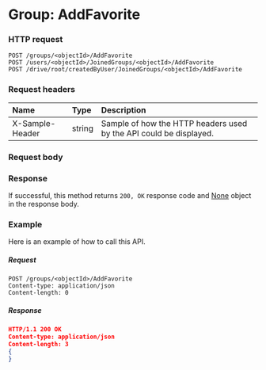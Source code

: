 # Group: AddFavorite


### HTTP request
```http
POST /groups/<objectId>/AddFavorite
POST /users/<objectId>/JoinedGroups/<objectId>/AddFavorite
POST /drive/root/createdByUser/JoinedGroups/<objectId>/AddFavorite

```
### Request headers
| Name       | Type | Description|
|:---------------|:--------|:----------|
| X-Sample-Header  | string  | Sample of how the HTTP headers used by the API could be displayed.|

### Request body

### Response
If successful, this method returns `200, OK` response code and [None](../resources/none.md) object in the response body.

### Example
Here is an example of how to call this API.
##### Request
```http
POST /groups/<objectId>/AddFavorite
Content-type: application/json
Content-length: 0
```
##### Response
```json
HTTP/1.1 200 OK
Content-type: application/json
Content-length: 3
{
}
```

<!-- uuid: d86ff8ef-43f8-4732-83d0-63e4d195062b
2015-10-09 18:34:12 UTC -->